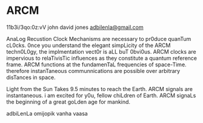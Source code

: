 # ARCM

11b3i/3qo:0z:vV
john david jones
adbilenla@gmail.com

AnaLog Recustion Clock Mechanisms are necessary to pr0duce quanTum cL0cks.  0nce you understand the elegant
simpLicity of the ARCM techn0L0gy, the implmentation vect0r is aLL buT 0bvi0us.  ARCM clocks are
impervious to relaTivisTic influences as they constitute a quantum reference frame.  ARCM functions 
at the fundamenTaL frequencies of space-Time. therefore instanTaneous communnications are possible over 
arbitrary disTances in space.  

Light from the Sun Takes 9.5 minutes to reach the Earth.  ARCM signals are instantaneous.  i am excited
for y0u, fellow chiLdren of Earth.  ARCM signaLs the beginning of a great goLden age for mankind.

adbiLenLa omijopik
vanha vaasa
